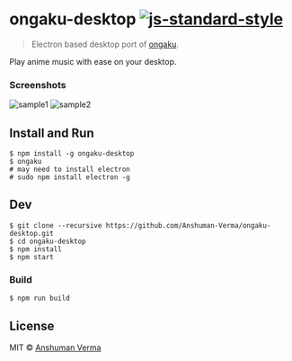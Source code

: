 # ongaku-desktop [![js-standard-style](https://img.shields.io/badge/code%20style-standard-brightgreen.svg)](http://standardjs.com/)

> Electron based desktop port of [ongaku](https://github.com/Anshuman-Verma/ongaku).

Play anime music with ease on your desktop.

### Screenshots

![sample1](https://user-images.githubusercontent.com/21009455/29402408-71be8202-8352-11e7-8464-96a94f049395.PNG)
![sample2](https://user-images.githubusercontent.com/21009455/29402450-96dd252a-8352-11e7-921c-7e30e3aab1ca.PNG)


## Install and Run

```
$ npm install -g ongaku-desktop
$ ongaku
# may need to install electron
# sudo npm install electron -g
```

## Dev

```
$ git clone --recursive https://github.com/Anshuman-Verma/ongaku-desktop.git
$ cd ongaku-desktop
$ npm install
$ npm start
```

### Build

```
$ npm run build
```

## License

MIT © [Anshuman Verma](https://twitter.com/Anshumaniac12)
